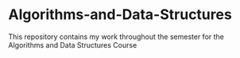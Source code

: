 # Algorithms-and-Data-Structures
This repository contains my work throughout the semester for the Algorithms and Data Structures Course
